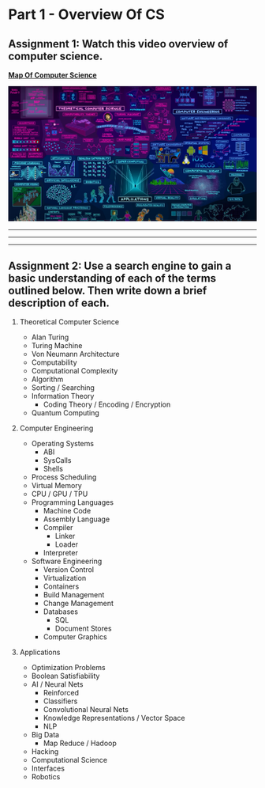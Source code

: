 # Part 1 - Overview Of CS

## Assignment 1: Watch this video overview of computer science.

**[Map Of Computer Science](https://www.youtube.com/watch?v=SzJ46YA_RaA)**

![Map](/media/map.png)

---
---
---

## Assignment 2: Use a search engine to gain a basic understanding of each of the terms outlined below. Then write down a brief description of each.

1. Theoretical Computer Science

    - Alan Turing
    - Turing Machine
    - Von Neumann Architecture
    - Computability
    - Computational Complexity
    - Algorithm
    - Sorting / Searching
    - Information Theory
        - Coding Theory / Encoding / Encryption
    - Quantum Computing

2. Computer Engineering

    - Operating Systems
        - ABI
        - SysCalls
        - Shells
    - Process Scheduling
    - Virtual Memory
    - CPU / GPU / TPU
    - Programming Languages
        - Machine Code
        - Assembly Language
        - Compiler
            - Linker
            - Loader
        - Interpreter
    - Software Engineering
        - Version Control
        - Virtualization
        - Containers
        - Build Management
        - Change Management
        - Databases
            - SQL
            - Document Stores
        - Computer Graphics

3. Applications
    - Optimization Problems
    - Boolean Satisfiability
    - AI / Neural Nets
        - Reinforced
        - Classifiers
        - Convolutional Neural Nets
        - Knowledge Representations / Vector Space
        - NLP
    - Big Data
        - Map Reduce / Hadoop
    - Hacking
    - Computational Science
    - Interfaces
    - Robotics
    